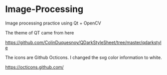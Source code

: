 # Image-Processing

Image processing practice using Qt + OpenCV

The theme of QT came from here

https://github.com/ColinDuquesnoy/QDarkStyleSheet/tree/master/qdarkstyle

The icons are Github Octicons. I changed the svg color information to white.

https://octicons.github.com/
